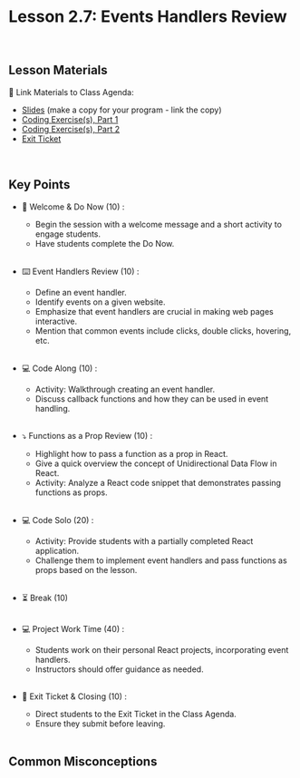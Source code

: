 # Lesson 2.7: Events Handlers Review

<br>

## Lesson Materials

📖 Link Materials to Class Agenda:
- [Slides](https://docs.google.com/presentation/d/1yCDDQZlYMrIfs99h9Ll8emtYjvedWpUOTv042EwgLLo/edit?usp=sharing) (make a copy for your program - link the copy)
- [Coding Exercise(s), Part 1](https://github.com/itscodenation/flw2-u2l7-23-24-student-exercises-part-1)
- [Coding Exercise(s), Part 2](https://github.com/itscodenation/flw2-u2L7-23-24-student-exercises-part-2)
- [Exit Ticket](https://forms.gle/9TMhiAfkz5vfAVdLA)

<br>

## Key Points

- 👋 Welcome & Do Now (10) :
    - Begin the session with a welcome message and a short activity to engage students.
    - Have students complete the Do Now.<br><br>

- ⌨️ Event Handlers Review (10) :
    - Define an event handler.
    - Identify events on a given website.
    - Emphasize that event handlers are crucial in making web pages interactive.
    - Mention that common events include clicks, double clicks, hovering, etc.<br><br>

- 💻 Code Along (10) :
    - Activity: Walkthrough creating an event handler. 
    - Discuss callback functions and how they can be used in event handling.<br><br>

- ⤵️ Functions as a Prop Review (10) :
    - Highlight how to pass a function as a prop in React. 
    - Give a quick overview the concept of Unidirectional Data Flow in React.
    - Activity: Analyze a React code snippet that demonstrates passing functions as props.<br><br>

- 💻 Code Solo (20) :
    - Activity: Provide students with a partially completed React application. 
    - Challenge them to implement event handlers and pass functions as props based on the lesson.<br><br>

- ⏳ Break (10)<br><br>

- 💻 Project Work Time (40) :
    - Students work on their personal React projects, incorporating event handlers. 
    - Instructors should offer guidance as needed.<br><br>

- 👋 Exit Ticket & Closing (10) :
    - Direct students to the Exit Ticket in the Class Agenda.
    - Ensure they submit before leaving.<br><br>


## Common Misconceptions
